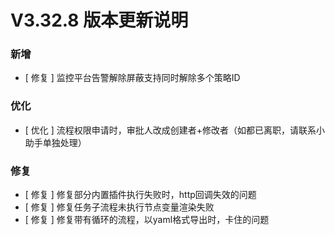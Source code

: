 # V3.32.8 版本更新说明

### 新增

- [ 修复 ] 监控平台告警解除屏蔽支持同时解除多个策略ID

### 优化

- [ 优化 ] 流程权限申请时，审批人改成创建者+修改者（如都已离职，请联系小助手单独处理）

### 修复

- [ 修复 ] 修复部分内置插件执行失败时，http回调失效的问题
- [ 修复 ] 修复任务子流程未执行节点变量渲染失败
- [ 修复 ] 修复带有循环的流程，以yaml格式导出时，卡住的问题
